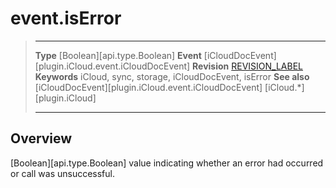 # event.isError

> --------------------- ------------------------------------------------------------------------------------------
> __Type__              [Boolean][api.type.Boolean]
> __Event__             [iCloudDocEvent][plugin.iCloud.event.iCloudDocEvent]
> __Revision__          [REVISION_LABEL](REVISION_URL)
> __Keywords__          iCloud, sync, storage, iCloudDocEvent, isError
> __See also__          [iCloudDocEvent][plugin.iCloud.event.iCloudDocEvent]
>						[iCloud.*][plugin.iCloud]
> --------------------- ------------------------------------------------------------------------------------------

## Overview

[Boolean][api.type.Boolean] value indicating whether an error had occurred or call was unsuccessful.

